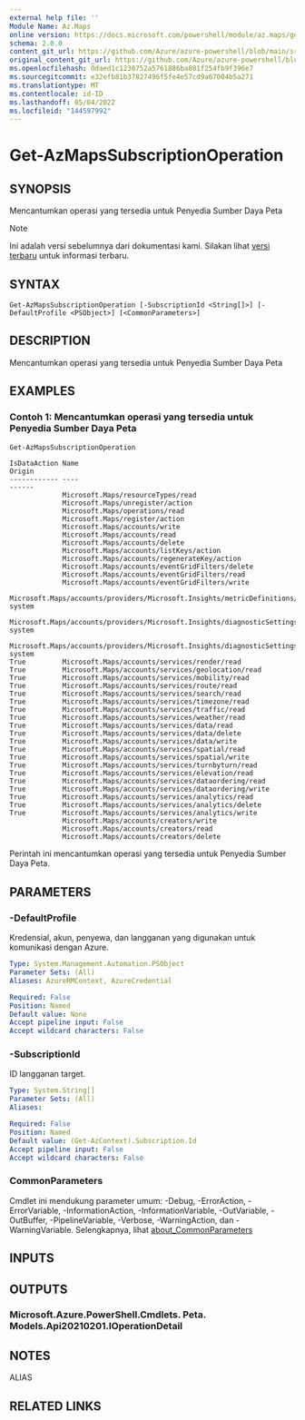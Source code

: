 ```yaml
---
external help file: ''
Module Name: Az.Maps
online version: https://docs.microsoft.com/powershell/module/az.maps/get-azmapssubscriptionoperation
schema: 2.0.0
content_git_url: https://github.com/Azure/azure-powershell/blob/main/src/Maps/help/Get-AzMapsSubscriptionOperation.md
original_content_git_url: https://github.com/Azure/azure-powershell/blob/main/src/Maps/help/Get-AzMapsSubscriptionOperation.md
ms.openlocfilehash: 0daed1c1230752a5761886ba801f254fb9f396e7
ms.sourcegitcommit: e32efb81b37827496f5fe4e57cd9a67004b5a271
ms.translationtype: MT
ms.contentlocale: id-ID
ms.lasthandoff: 05/04/2022
ms.locfileid: "144597992"
---
```

# Get-AzMapsSubscriptionOperation

## SYNOPSIS
Mencantumkan operasi yang tersedia untuk Penyedia Sumber Daya Peta

> [!NOTE]
>Ini adalah versi sebelumnya dari dokumentasi kami. Silakan lihat [versi terbaru](/powershell/module/az.maps/get-azmapssubscriptionoperation) untuk informasi terbaru.

## SYNTAX

```
Get-AzMapsSubscriptionOperation [-SubscriptionId <String[]>] [-DefaultProfile <PSObject>] [<CommonParameters>]
```

## DESCRIPTION
Mencantumkan operasi yang tersedia untuk Penyedia Sumber Daya Peta

## EXAMPLES

### Contoh 1: Mencantumkan operasi yang tersedia untuk Penyedia Sumber Daya Peta
```powershell
Get-AzMapsSubscriptionOperation
```

```output
IsDataAction Name                                                                          Origin
------------ ----                                                                          ------
             Microsoft.Maps/resourceTypes/read
             Microsoft.Maps/unregister/action
             Microsoft.Maps/operations/read
             Microsoft.Maps/register/action
             Microsoft.Maps/accounts/write
             Microsoft.Maps/accounts/read
             Microsoft.Maps/accounts/delete
             Microsoft.Maps/accounts/listKeys/action
             Microsoft.Maps/accounts/regenerateKey/action
             Microsoft.Maps/accounts/eventGridFilters/delete
             Microsoft.Maps/accounts/eventGridFilters/read
             Microsoft.Maps/accounts/eventGridFilters/write
             Microsoft.Maps/accounts/providers/Microsoft.Insights/metricDefinitions/read   system
             Microsoft.Maps/accounts/providers/Microsoft.Insights/diagnosticSettings/read  system
             Microsoft.Maps/accounts/providers/Microsoft.Insights/diagnosticSettings/write system
True         Microsoft.Maps/accounts/services/render/read
True         Microsoft.Maps/accounts/services/geolocation/read
True         Microsoft.Maps/accounts/services/mobility/read
True         Microsoft.Maps/accounts/services/route/read
True         Microsoft.Maps/accounts/services/search/read
True         Microsoft.Maps/accounts/services/timezone/read
True         Microsoft.Maps/accounts/services/traffic/read
True         Microsoft.Maps/accounts/services/weather/read
True         Microsoft.Maps/accounts/services/data/read
True         Microsoft.Maps/accounts/services/data/delete
True         Microsoft.Maps/accounts/services/data/write
True         Microsoft.Maps/accounts/services/spatial/read
True         Microsoft.Maps/accounts/services/spatial/write
True         Microsoft.Maps/accounts/services/turnbyturn/read
True         Microsoft.Maps/accounts/services/elevation/read
True         Microsoft.Maps/accounts/services/dataordering/read
True         Microsoft.Maps/accounts/services/dataordering/write
True         Microsoft.Maps/accounts/services/analytics/read
True         Microsoft.Maps/accounts/services/analytics/delete
True         Microsoft.Maps/accounts/services/analytics/write
             Microsoft.Maps/accounts/creators/write
             Microsoft.Maps/accounts/creators/read
             Microsoft.Maps/accounts/creators/delete
```

Perintah ini mencantumkan operasi yang tersedia untuk Penyedia Sumber Daya Peta.

## PARAMETERS

### -DefaultProfile
Kredensial, akun, penyewa, dan langganan yang digunakan untuk komunikasi dengan Azure.

```yaml
Type: System.Management.Automation.PSObject
Parameter Sets: (All)
Aliases: AzureRMContext, AzureCredential

Required: False
Position: Named
Default value: None
Accept pipeline input: False
Accept wildcard characters: False
```

### -SubscriptionId
ID langganan target.

```yaml
Type: System.String[]
Parameter Sets: (All)
Aliases:

Required: False
Position: Named
Default value: (Get-AzContext).Subscription.Id
Accept pipeline input: False
Accept wildcard characters: False
```

### CommonParameters
Cmdlet ini mendukung parameter umum: -Debug, -ErrorAction, -ErrorVariable, -InformationAction, -InformationVariable, -OutVariable, -OutBuffer, -PipelineVariable, -Verbose, -WarningAction, dan -WarningVariable. Selengkapnya, lihat [about_CommonParameters](http://go.microsoft.com/fwlink/?LinkID=113216)

## INPUTS

## OUTPUTS

### Microsoft.Azure.PowerShell.Cmdlets. Peta. Models.Api20210201.IOperationDetail

## NOTES

ALIAS

## RELATED LINKS

